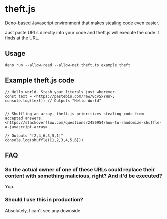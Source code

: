 # theft.js
Deno-based Javascript environment that makes stealing code even easier.

Just paste URLs directly into your code and theft.js will execute the code it finds at the URL.

## Usage
    deno run --allow-read --allow-net theft.ts example.theft
## Example theft.js code
    // Hello world. Stash your literals just wherever.
    const text = <https://pastebin.com/raw/8cvSxYWn>;
    console.log(text); // Outputs "Hello World"


    // Shuffling an array. theft.js prioritizes stealing code from accepted answers.
    <https://stackoverflow.com/questions/2450954/how-to-randomize-shuffle-a-javascript-array>

    // Outputs "[2,4,6,3,5,1]"
    console.log(shuffle([1,2,3,4,5,6]))
    
## FAQ
### So the actual owner of one of these URLs could replace their content with something malicious, right? And it'd be executed?
Yup.

### Should I use this in production?
Absolutely, I can't see any downside.
